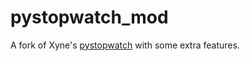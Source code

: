 # pystopwatch_mod
A fork of Xyne's [pystopwatch](https://xyne.archlinux.ca/projects/pystopwatch/) with some extra features.
